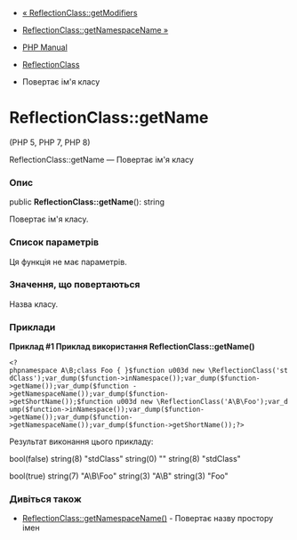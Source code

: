 - [« ReflectionClass::getModifiers](reflectionclass.getmodifiers.md)
- [ReflectionClass::getNamespaceName
»](reflectionclass.getnamespacename.md)

- [PHP Manual](index.md)
- [ReflectionClass](class.reflectionclass.md)
- Повертає ім'я класу

# ReflectionClass::getName

(PHP 5, PHP 7, PHP 8)

ReflectionClass::getName — Повертає ім'я класу

### Опис

public **ReflectionClass::getName**(): string

Повертає ім'я класу.

### Список параметрів

Ця функція не має параметрів.

### Значення, що повертаються

Назва класу.

### Приклади

**Приклад #1 Приклад використання **ReflectionClass::getName()****

` <?phpnamespace A\B;class Foo { }$function u003d new \ReflectionClass('stdClass');var_dump($function->inNamespace());var_dump($function->getName());var_dump($function ->getNamespaceName());var_dump($function->getShortName());$function u003d new \ReflectionClass('A\B\Foo');var_dump($function->inNamespace());var_dump($function- >getName());var_dump($function->getNamespaceName());var_dump($function->getShortName());?> `

Результат виконання цього прикладу:

bool(false)
string(8) "stdClass"
string(0) ""
string(8) "stdClass"

bool(true)
string(7) "A\B\Foo"
string(3) "A\B"
string(3) "Foo"

### Дивіться також

- [ReflectionClass::getNamespaceName()](reflectionclass.getnamespacename.md) -
Повертає назву простору імен
